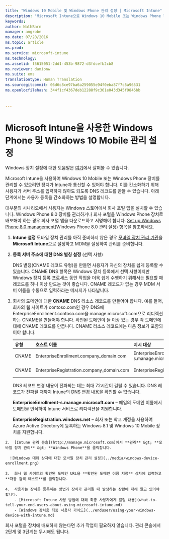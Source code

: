 ```yaml
---
title: "Windows 10 Mobile 및 Windows Phone 관리 설정 | Microsoft Intune"
description: "Microsoft Intune으로 Windows 10 Mobile 또는 Windows Phone 장치에 대한 MDM(모바일 장치 관리)을 설정합니다."
keywords: 
author: NathBarn
manager: angrobe
ms.date: 07/28/2016
ms.topic: article
ms.prod: 
ms.service: microsoft-intune
ms.technology: 
ms.assetid: f5615051-2dd1-453b-9872-d3fdcefb2cb8
ms.reviewer: damionw
ms.suite: ems
translationtype: Human Translation
ms.sourcegitcommit: 06d6c8ce97ba6a259055e94f0eba87f7c5a96531
ms.openlocfilehash: 344f1cf4367deb12288f9c361e043d345f9846bb


---
```



# Microsoft Intune을 사용한 Windows Phone 및 Windows 10 Mobile 관리 설정
Windows 장치 설정에 대한 도움말은 [여기](../enduser/using-your-windows-device-with-intune.md)에서 살펴볼 수 있습니다.

Microsoft Intune을 사용하여 Windows 10 Mobile 또는 Windows Phone 장치를 관리할 수 있으려면 장치가 Intune과 통신할 수 있어야 합니다. 이를 간소화하기 위해 사용자가 서버 주소를 입력하지 않아도 되도록 DNS 레코드를 만들 수 있습니다. 아래 단계에서는 사용자 등록을 간소화하는 방법을 설명합니다.  

대부분의 시나리오에서 사용자는 Windows 스토어에서 회사 포털 앱을 설치할 수 있습니다. Windows Phone 8.0 장치를 관리하거나 회사 포털을 Windows Phone 장치로 배포해야 하는 경우 회사 포털 앱을 다운로드하고 서명해야 합니다. [Set up Windows Phone 8.0 management](set-up-windows-phone-8.0-management-with-microsoft-intune.md)(Windows Phone 8.0 관리 설정) 항목을 참조하세요.

1.  **Intune 설정** 모바일 장치 관리를 아직 준비하지 않은 경우 [모바일 장치 관리 기관](get-ready-to-enroll-devices-in-microsoft-intune.md#set-mobile-device-management-authority)을 **Microsoft Intune**으로 설정하고 MDM을 설정하여 관리를 준비합니다.

2.  **등록 서버 주소에 대한 DNS 별칭 설정** (선택 사항)

    DNS 별칭(CNAME 레코드 유형)을 만들면 사용자가 자신의 장치를 쉽게 등록할 수 있습니다. CNAME DNS 항목은 Windows 장치 등록에서 선택 사항이지만 Windows 장치 등록 프로세스 동안 작업을 더욱 쉽게 수행하기 위해서는 필요할 때 레코드를 하나 이상 만드는 것이 좋습니다. CNAME 레코드가 없는 경우 MDM 서버 이름을 수동으로 입력하라는 메시지가 나타납니다.

  1.  회사의 도메인에 대한 **CNAME** DNS 리소스 레코드를 만들어야 합니다. 예를 들어, 회사의 웹 사이트가 contoso.com인 경우 DNS에 EnterpriseEnrollment.contoso.com을 manage.microsoft.com으로 리디렉션하는 CNAME을 만들어야 합니다. 확인된 도메인이 둘 이상 있는 경우 각 도메인에 대해 CNAME 레코드를 만듭니다. CNAME 리소스 레코드에는 다음 정보가 포함되어야 합니다.

      |유형|호스트 이름|지시 대상|TTL|
      |--------|-------------|-------------|-------|
      |CNAME|EnterpriseEnrollment.company_domain.com|EnterpriseEnrollment-s.manage.microsoft.com |1시간|
      |CNAME|EnterpriseRegistration.company_domain.com|EnterpriseRegistration.windows.net|1시간|

      DNS 레코드 변경 내용이 전파되는 데는 최대 72시간이 걸릴 수 있습니다. DNS 레코드가 전파될 때까지 Intune의 DNS 변경 내용을 확인할 수 없습니다.

      **EnterpriseEnrollment-s.manage.microsoft.com** – 메일의 도메인 이름에서 도메인을 인식하여 Intune 서비스로 리디렉션을 지원합니다.

      **EnterpriseRegistration.windows.net** – 회사 또는 학교 계정을 사용하여 Azure Active Directory에 등록하는 Windows 8.1 및 Windows 10 Mobile 장치를 지원합니다.

    2.  [Intune 관리 콘솔](http://manage.microsoft.com)에서 **관리** &gt; **모바일 장치 관리** &gt; **Windows Phone**을 클릭합니다.

      ![Windows 대화 상자에 대한 모바일 장치 관리 설정](../media/windows-device-enrollment.png)

    3.  회사 웹 사이트의 확인된 도메인 URL을 **확인된 도메인 이름 지정** 상자에 입력하고 **자동 검색 테스트**를 클릭합니다.

    4.  사용자는 장치를 등록하는 방법과 장치가 관리될 때 발생하는 상황에 대해 알고 있어야 합니다.
        - [Microsoft Intune 사용 방법에 대해 최종 사용자에게 알릴 내용](what-to-tell-your-end-users-about-using-microsoft-intune.md)
        - [Windows 장치용 최종 사용자 가이드](../enduser/using-your-windows-device-with-intune.md)



회사 포털을 장치에 배포하지 않는다면 추가 작업이 필요하지 않습니다.  관리 콘솔에서 2단계 및 3단계는 무시해도 됩니다.



<!--HONumber=Aug16_HO1-->



